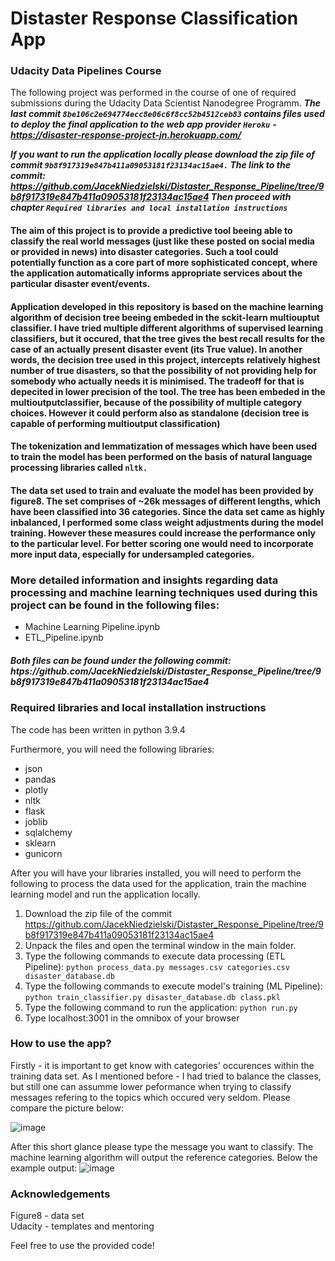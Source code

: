 # Distaster Response Classification App

### Udacity Data Pipelines Course
The following project was performed in the course of one of required submissions during the Udacity Data Scientist Nanodegree Programm.
***The last commit `8be106c2e694774ecc8e06c6f8cc52b4512ceb83` 
contains files used to deploy the final application to the web app provider `Heroku`***
***- https://disaster-response-project-jn.herokuapp.com/***

***If you want to run the application locally please download the zip file of commit `9b8f917319e847b411a09053181f23134ac15ae4.` 
The link to the commit:
https://github.com/JacekNiedzielski/Distaster_Response_Pipeline/tree/9b8f917319e847b411a09053181f23134ac15ae4
Then proceed with chapter `Required libraries and local installation instructions`***

#### The aim of this project is to provide a predictive tool beeing able to classify the real world messages (just like these posted on social media or provided in news) into disaster categories. Such a tool could potentially function as a core part of more sophisticated concept, where the application automatically informs appropriate services about the particular disaster event/events.

#### Application developed in this repository is based on the machine learning algorithm of decision tree beeing embeded in the sckit-learn multiouptut classifier. I have tried multiple different algorithms of supervised learning classifiers, but it occured, that the tree gives the best recall results for the case of an actually present disaster event (its True value). In another words, the decision tree used in this project, intercepts relatively highest number of true disasters, so that the possibility of not providing help for somebody who actually needs it is minimised. The tradeoff for that is depecited in lower precision of the tool. The tree has been embeded in the multioutputclassifier, because of the possibility of multiple category choices. However it could perform also as standalone (decision tree is capable of performing multioutput classification)

#### The tokenization and lemmatization of messages which have been used to train the model has been performed on the basis of natural language processing libraries called `nltk.` 

#### The data set used to train and evaluate the model has been provided by figure8. The set comprises of ~26k messages of different lengths, which have been classified into 36 categories. Since the data set came as highly inbalanced, I performed some class weight adjustments during the model training. However these measures could increase the performance only to the particular level. For better scoring one would need to incorporate more input data, especially for undersampled categories.

### More detailed information and insights regarding data processing and machine learning techniques used during this project can be found in the following files:
- Machine Learning Pipeline.ipynb
- ETL_Pipeline.ipynb
##### Both files can be found under the following commit: htps://github.com/JacekNiedzielski/Distaster_Response_Pipeline/tree/9b8f917319e847b411a09053181f23134ac15ae4


### Required libraries and local installation instructions

The code has been written in python 3.9.4

Furthermore, you will need the following libraries:
- json
- pandas
- plotly
- nltk
- flask
- joblib
- sqlalchemy
- sklearn
- gunicorn

After you will have your libraries installed, you will need to perform the following to process the data used for the application, train the machine learning model and run the application locally. 

1. Download the zip file of the commit https://github.com/JacekNiedzielski/Distaster_Response_Pipeline/tree/9b8f917319e847b411a09053181f23134ac15ae4
2. Unpack the files and open the terminal window in the main folder.
3. Type the following commands to execute data processing (ETL Pipeline): `python process_data.py messages.csv categories.csv disaster_database.db`
4. Type the following commands to execute model's training (ML Pipeline): `python train_classifier.py disaster_database.db class.pkl`
5. Type the following command to run the application:                     `python run.py`
6. Type localhost:3001 in the omnibox of your browser


### How to use the app? 

Firstly - it is important to get know with categories' occurences within the training data set. As I mentioned before - I had tried to balance the classes, but still one can assumme lower peformance when trying to classify messages refering to the topics which occured very seldom. Please compare the picture below:

![image](https://user-images.githubusercontent.com/64994740/139306599-707b4dbc-6852-4388-a074-b23e834a3f09.png)


After this short glance please type the message you want to classify. The machine learning algorithm will output the reference categories. Below the example output:
![image](https://user-images.githubusercontent.com/64994740/139308951-71eef84b-6bb1-412a-951d-4ac8e8a0f966.png)




### Acknowledgements

Figure8 - data set <br/>
Udacity - templates and mentoring





Feel free to use the provided code!


